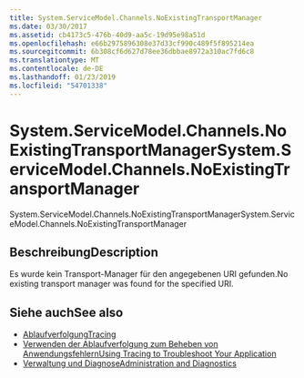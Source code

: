 ```yaml
---
title: System.ServiceModel.Channels.NoExistingTransportManager
ms.date: 03/30/2017
ms.assetid: cb4173c5-476b-40d9-aa5c-19d95e98a51d
ms.openlocfilehash: e66b2975896308e37d33cf990c489f5f895214ea
ms.sourcegitcommit: 6b308cf6d627d78ee36dbbae8972a310ac7fd6c8
ms.translationtype: MT
ms.contentlocale: de-DE
ms.lasthandoff: 01/23/2019
ms.locfileid: "54701338"
---
```

# <a name="systemservicemodelchannelsnoexistingtransportmanager"></a><span data-ttu-id="b8242-102">System.ServiceModel.Channels.NoExistingTransportManager</span><span class="sxs-lookup"><span data-stu-id="b8242-102">System.ServiceModel.Channels.NoExistingTransportManager</span></span>
<span data-ttu-id="b8242-103">System.ServiceModel.Channels.NoExistingTransportManager</span><span class="sxs-lookup"><span data-stu-id="b8242-103">System.ServiceModel.Channels.NoExistingTransportManager</span></span>  
  
## <a name="description"></a><span data-ttu-id="b8242-104">Beschreibung</span><span class="sxs-lookup"><span data-stu-id="b8242-104">Description</span></span>  
 <span data-ttu-id="b8242-105">Es wurde kein Transport-Manager für den angegebenen URI gefunden.</span><span class="sxs-lookup"><span data-stu-id="b8242-105">No existing transport manager was found for the specified URI.</span></span>  
  
## <a name="see-also"></a><span data-ttu-id="b8242-106">Siehe auch</span><span class="sxs-lookup"><span data-stu-id="b8242-106">See also</span></span>
- [<span data-ttu-id="b8242-107">Ablaufverfolgung</span><span class="sxs-lookup"><span data-stu-id="b8242-107">Tracing</span></span>](../../../../../docs/framework/wcf/diagnostics/tracing/index.md)
- [<span data-ttu-id="b8242-108">Verwenden der Ablaufverfolgung zum Beheben von Anwendungsfehlern</span><span class="sxs-lookup"><span data-stu-id="b8242-108">Using Tracing to Troubleshoot Your Application</span></span>](../../../../../docs/framework/wcf/diagnostics/tracing/using-tracing-to-troubleshoot-your-application.md)
- [<span data-ttu-id="b8242-109">Verwaltung und Diagnose</span><span class="sxs-lookup"><span data-stu-id="b8242-109">Administration and Diagnostics</span></span>](../../../../../docs/framework/wcf/diagnostics/index.md)
